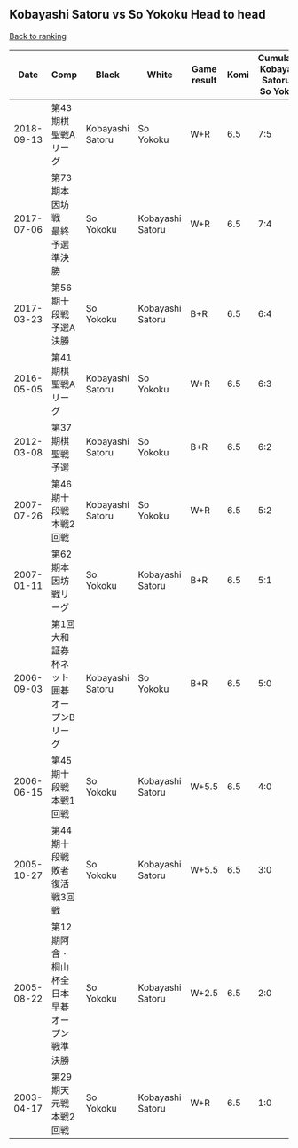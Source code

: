 ## Kobayashi Satoru vs So Yokoku Head to head

[Back to ranking](../../index.md)




| **Date** | **Comp** | **Black** | **White** | **Game result** | **Komi** | **Cumulative Kobayashi Satoru vs So Yokoku** | **Kobayashi Satoru streak** | **So Yokoku streak** | 
| --- | --- | --- | --- | --- | --- | --- | --- | --- |
| 2018-09-13 | 第43期棋聖戦Aリーグ | Kobayashi Satoru | So Yokoku | W+R | 6.5 | 7:5 | 0 | 1 | 
| 2017-07-06 | 第73期本因坊戦　最終予選準決勝 | So Yokoku | Kobayashi Satoru | W+R | 6.5 | 7:4 | 1 | 0 | 
| 2017-03-23 | 第56期十段戦　予選A決勝 | So Yokoku | Kobayashi Satoru | B+R | 6.5 | 6:4 | 0 | 2 | 
| 2016-05-05 | 第41期棋聖戦Aリーグ | Kobayashi Satoru | So Yokoku | W+R | 6.5 | 6:3 | 0 | 1 | 
| 2012-03-08 | 第37期棋聖戦予選 | Kobayashi Satoru | So Yokoku | B+R | 6.5 | 6:2 | 1 | 0 | 
| 2007-07-26 | 第46期十段戦本戦2回戦 | Kobayashi Satoru | So Yokoku | W+R | 6.5 | 5:2 | 0 | 2 | 
| 2007-01-11 | 第62期本因坊戦リーグ | So Yokoku | Kobayashi Satoru | B+R | 6.5 | 5:1 | 0 | 1 | 
| 2006-09-03 | 第1回大和証券杯ネット囲碁オープンBリーグ | Kobayashi Satoru | So Yokoku | B+R | 6.5 | 5:0 | 5 | 0 | 
| 2006-06-15 | 第45期十段戦本戦1回戦 | So Yokoku | Kobayashi Satoru | W+5.5 | 6.5 | 4:0 | 4 | 0 | 
| 2005-10-27 | 第44期十段戦敗者復活戦3回戦 | So Yokoku | Kobayashi Satoru | W+5.5 | 6.5 | 3:0 | 3 | 0 | 
| 2005-08-22 | 第12期阿含・桐山杯全日本早碁オープン戦準決勝 | So Yokoku | Kobayashi Satoru | W+2.5 | 6.5 | 2:0 | 2 | 0 | 
| 2003-04-17 | 第29期天元戦本戦2回戦 | So Yokoku | Kobayashi Satoru | W+R | 6.5 | 1:0 | 1 | 0 |




